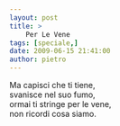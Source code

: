 ```yaml
---
layout: post
title: >
    Per Le Vene
tags: [speciale,]
date: 2009-06-15 21:41:00
author: pietro
---
```

Ma capisci che ti tiene,<br/>svanisce nel suo fumo,<br/>ormai ti stringe per le vene,<br/>non ricordi cosa siamo.
